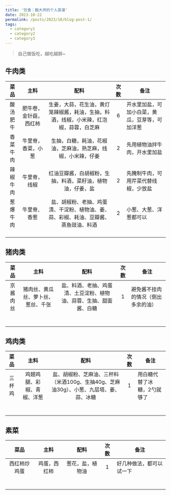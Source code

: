 ```yaml
---
title: '饮食：毅大师的个人菜谱'
date: 2023-10-22
permalink: /posts/2023/10/blog-post-1/
tags:
  - category1
  - category2
  - category3
---
```


> 自己做饭吃，越吃越胖~

## 牛肉类

| 菜品   | 主料          | 配料                                          | 次数  | 备注                      |
|:----:|:-----------:|:-------------------------------------------:|:---:| ----------------------- |
| 酸汤肥牛 | 肥牛卷，金针菇，西红柿 | 生姜，大蒜，花生油，黄灯笼辣椒酱，耗油，生抽，料酒，线椒，小米辣，红泡椒，蒜蓉，白芝麻 | 6   | 开水里加盐，可加小白菜，黄瓜，豆芽等，可加洋葱 |
| 香菜牛肉 | 牛里脊，香菜，小葱   | 生抽，白糖，耗油，花椒油，芝麻油，熟芝麻，线椒，小米辣，仔姜              | 2   | 先用植物油拌牛肉，开水里加盐          |
| 辣椒牛肉 | 牛里脊，线椒      | 红油豆瓣酱，白胡椒粉，生抽，料酒，菜籽油，植物油，仔姜，盐               | 2   | 先腌制牛肉，可用芹菜代替线椒，少放盐      |
| 葱爆牛肉 | 牛里脊、香葱      | 盐、胡椒粉、老抽、鸡蛋清、干淀粉、植物油、姜、蒜、彩椒、耗油、豆瓣酱、蒸鱼豉油、料酒  | 2   | 小葱、大葱、洋葱都可以             |
|      |             |                                             |     |                         |
|      |             |                                             |     |                         |
|      |             |                                             |     |                         |
|      |             |                                             |     |                         |

## 猪肉类

| 菜品   | 主料                | 配料                                | 次数  | 备注                |
|:----:|:-----------------:|:---------------------------------:|:---:| ----------------- |
| 京酱肉丝 | 猪肉丝、黄瓜丝、萝卜丝、葱丝、千张 | 盐、料酒、老抽、鸡蛋清、土豆淀粉、植物油、蒜蓉、生抽、甜面酱、白糖 | 1   | 避免酱不挂肉的情况（倒出多余的油） |
|      |                   |                                   |     |                   |
|      |                   |                                   |     |                   |
|      |                   |                                   |     |                   |
|      |                   |                                   |     |                   |
|      |                   |                                   |     |                   |
|      |                   |                                   |     |                   |
|      |                   |                                   |     |                   |

## 鸡肉类

| 菜品  | 主料            | 配料                                               | 次数  | 备注             |
|:---:|:-------------:|:------------------------------------------------:|:---:| -------------- |
| 三杯鸡 | 鸡翅鸡腿、彩椒、青椒、洋葱 | 盐、胡椒粉、芝麻油、三杯料（米酒100g、生抽40g、芝麻油30g）、小葱、九层塔、姜、蒜、冰糖 | 1   | 用白糖代替了冰糖，2勺就够了 |
|     |               |                                                  |     |                |
|     |               |                                                  |     |                |
|     |               |                                                  |     |                |
|     |               |                                                  |     |                |
|     |               |                                                  |     |                |
|     |               |                                                  |     |                |
|     |               |                                                  |     |                |

## 素菜

| 菜品     | 主料     | 配料       | 次数  | 备注           |
|:------:|:------:|:--------:|:---:| ------------ |
| 西红柿炒鸡蛋 | 鸡蛋，西红柿 | 葱花，盐，植物油 | 1   | 好几种做法，都可以试一下 |
|        |        |          |     |              |
|        |        |          |     |              |
|        |        |          |     |              |
|        |        |          |     |              |
|        |        |          |     |              |
|        |        |          |     |              |
|        |        |          |     |              |